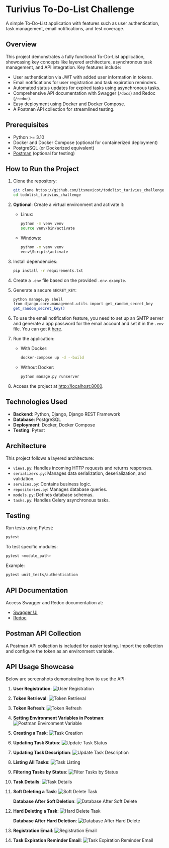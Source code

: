 
# Turivius To-Do-List Challenge

A simple To-Do-List application with features such as user authentication, task management, email notifications, and test coverage.

## Overview

This project demonstrates a fully functional To-Do-List application, showcasing key concepts like layered architecture, asynchronous task management, and API integration. Key features include:
- User authentication via JWT with added user information in tokens.
- Email notifications for user registration and task expiration reminders.
- Automated status updates for expired tasks using asynchronous tasks.
- Comprehensive API documentation with Swagger (`/docs`) and Redoc (`/redoc`).
- Easy deployment using Docker and Docker Compose.
- A Postman API collection for streamlined testing.

## Prerequisites

- Python >= 3.10
- Docker and Docker Compose (optional for containerized deployment)
- PostgreSQL (or Dockerized equivalent)
- [Postman](https://www.postman.com/downloads/) (optional for testing)

## How to Run the Project

1. Clone the repository:
   ```bash
   git clone https://github.com/itsmevicot/todolist_turivius_challenge
   cd todolist_turivius_challenge
   ```

2. **Optional**: Create a virtual environment and activate it:
   - Linux:
     ```bash
     python -m venv venv
     source venv/bin/activate
     ```
   - Windows:
     ```bash
     python -m venv venv
     venv\Scripts\activate
     ```

3. Install dependencies:
   ```bash
   pip install -r requirements.txt
   ```

4. Create a `.env` file based on the provided `.env.example`.

5. Generate a secure `SECRET_KEY`:
   ```bash
   python manage.py shell
   from django.core.management.utils import get_random_secret_key
   get_random_secret_key()
   ```
   
6. To use the email notification feature, you need to set up an SMTP server and generate a app password for the email account and set it in the `.env` file. You can get it [here](https://support.google.com/accounts/answer/185833?hl=pt-BR).

7. Run the application:
   - With Docker:
     ```bash
     docker-compose up -d --build
     ```
   - Without Docker:
     ```bash
     python manage.py runserver
     ```

8. Access the project at [http://localhost:8000](http://localhost:8000).

## Technologies Used

- **Backend**: Python, Django, Django REST Framework
- **Database**: PostgreSQL
- **Deployment**: Docker, Docker Compose
- **Testing**: Pytest

## Architecture

This project follows a layered architecture:
- `views.py`: Handles incoming HTTP requests and returns responses.
- `serializers.py`: Manages data serialization, deserialization, and validation.
- `services.py`: Contains business logic.
- `repositories.py`: Manages database queries.
- `models.py`: Defines database schemas.
- `tasks.py`: Handles Celery asynchronous tasks.


## Testing

Run tests using Pytest:
```bash
pytest
```
To test specific modules:
```bash
pytest <module_path>
```
Example:
```bash
pytest unit_tests/authentication
```

## API Documentation

Access Swagger and Redoc documentation at:
- [Swagger UI](http://localhost:8000/docs)
- [Redoc](http://localhost:8000/redoc)

## Postman API Collection

A Postman API collection is included for easier testing. Import the collection and configure the token as an environment variable.


## API Usage Showcase

Below are screenshots demonstrating how to use the API:

1. **User Registration**:
   ![User Registration](utils/docs/user_creation.png)

2. **Token Retrieval**:
   ![Token Retrieval](utils/docs/token_retrieval.png)

3. **Token Refresh**:
   ![Token Refresh](utils/docs/token_refresh.png)

4. **Setting Environment Variables in Postman**:
   ![Postman Environment Variable](utils/docs/indicating_env_var_on_postman.png)

5. **Creating a Task**:
   ![Task Creation](utils/docs/creating_task.png)

6. **Updating Task Status**:
   ![Update Task Status](utils/docs/updating_status_partial.png)

7. **Updating Task Description**:
   ![Update Task Description](utils/docs/task_updated.png)

8. **Listing All Tasks**:
   ![Task Listing](utils/docs/listing_tasks.png)

9. **Filtering Tasks by Status**:
   ![Filter Tasks by Status](utils/docs/filtering_task_by_status.png)

10. **Task Details**:
    ![Task Details](utils/docs/detailing_task.png)

11. **Soft Deleting a Task**:
    ![Soft Delete Task](utils/docs/soft_deleting_task.png)

    **Database After Soft Deletion**:
    ![Database After Soft Delete](utils/docs/database_after_soft_delete.png)

12. **Hard Deleting a Task**:
    ![Hard Delete Task](utils/docs/hard_deleting_task.png)

    **Database After Hard Deletion**:
    ![Database After Hard Delete](utils/docs/database_after_hard_delete.png)

13. **Registration Email**:
    ![Registration Email](utils/docs/registered_email.png)

14. **Task Expiration Reminder Email**:
    ![Task Expiration Reminder Email](utils/docs/task_close_to_expire_email.png)
